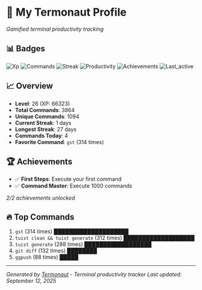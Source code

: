 # 🚀 My Termonaut Profile

*Gamified terminal productivity tracking*

## 📊 Badges

![Xp](https://img.shields.io/badge/XP-Level+26+%2866323%2F72900%29-orange?style=flat-square&logo=terminal&logoColor=white) ![Commands](https://img.shields.io/badge/Commands-3864-blue?style=flat-square&logo=terminal&logoColor=white) ![Streak](https://img.shields.io/badge/Streak-1+days-red?style=flat-square&logo=terminal&logoColor=white) ![Productivity](https://img.shields.io/badge/Productivity-80.0%25-green?style=flat-square&logo=terminal&logoColor=white) ![Achievements](https://img.shields.io/badge/Achievements-5%2F10-blue?style=flat-square&logo=terminal&logoColor=white) ![Last_active](https://img.shields.io/badge/Last+Active-2h+ago-green?style=flat-square&logo=terminal&logoColor=white) 

## 📈 Overview

- **Level**: 26 (XP: 66323)
- **Total Commands**: 3864
- **Unique Commands**: 1094
- **Current Streak**: 1 days
- **Longest Streak**: 27 days
- **Commands Today**: 4
- **Favorite Command**: `gst` (314 times)

## 🏆 Achievements

- ✅ **First Steps**: Execute your first command
- ✅ **Command Master**: Execute 1000 commands

*2/2 achievements unlocked*

## 🔥 Top Commands

1. `gst` (314 times) ████████████████████
2. `tuist clean && tuist generate` (312 times) ███████████████████
3. `tuist generate` (288 times) ██████████████████
4. `git diff` (132 times) ████████
5. `ggpush` (88 times) █████

---

*Generated by [Termonaut](https://github.com/oiahoon/termonaut) - Terminal productivity tracker*
*Last updated: September 12, 2025*
